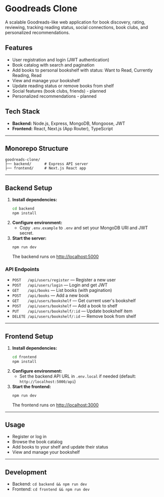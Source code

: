 # Goodreads Clone

A scalable Goodreads-like web application for book discovery, rating, reviewing, tracking reading status, social connections, book clubs, and personalized recommendations.

## Features
- User registration and login (JWT authentication)
- Book catalog with search and pagination
- Add books to personal bookshelf with status: Want to Read, Currently Reading, Read
- View and manage your bookshelf
- Update reading status or remove books from shelf
- Social features (book clubs, friends) - planned
- Personalized recommendations - planned

## Tech Stack
- **Backend:** Node.js, Express, MongoDB, Mongoose, JWT
- **Frontend:** React, Next.js (App Router), TypeScript

---

## Monorepo Structure
```
goodreads-clone/
├── backend/      # Express API server
├── frontend/     # Next.js React app
```

---

## Backend Setup

1. **Install dependencies:**
   ```sh
   cd backend
   npm install
   ```
2. **Configure environment:**
   - Copy `.env.example` to `.env` and set your MongoDB URI and JWT secret.
3. **Start the server:**
   ```sh
   npm run dev
   ```
   The backend runs on [http://localhost:5000](http://localhost:5000)

### API Endpoints
- `POST   /api/users/register` — Register a new user
- `POST   /api/users/login` — Login and get JWT
- `GET    /api/books` — List books (with pagination)
- `POST   /api/books` — Add a new book
- `GET    /api/users/bookshelf` — Get current user's bookshelf
- `POST   /api/users/bookshelf` — Add a book to shelf
- `PUT    /api/users/bookshelf/:id` — Update bookshelf item
- `DELETE /api/users/bookshelf/:id` — Remove book from shelf

---

## Frontend Setup

1. **Install dependencies:**
   ```sh
   cd frontend
   npm install
   ```
2. **Configure environment:**
   - Set the backend API URL in `.env.local` if needed (default: `http://localhost:5000/api`)
3. **Start the frontend:**
   ```sh
   npm run dev
   ```
   The frontend runs on [http://localhost:3000](http://localhost:3000)

---

## Usage
- Register or log in
- Browse the book catalog
- Add books to your shelf and update their status
- View and manage your bookshelf

---

## Development
- Backend: `cd backend && npm run dev`
- Frontend: `cd frontend && npm run dev`


